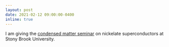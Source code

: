 ```yaml
---
layout: post
date: 2021-02-12 09:00:00-0400
inline: true
---
```


I am giving the [condensed matter seminar](http://www.physics.sunysb.edu/Physics/calendar/current_semester/s210208.html) on nickelate superconductors at Stony Brook University.
